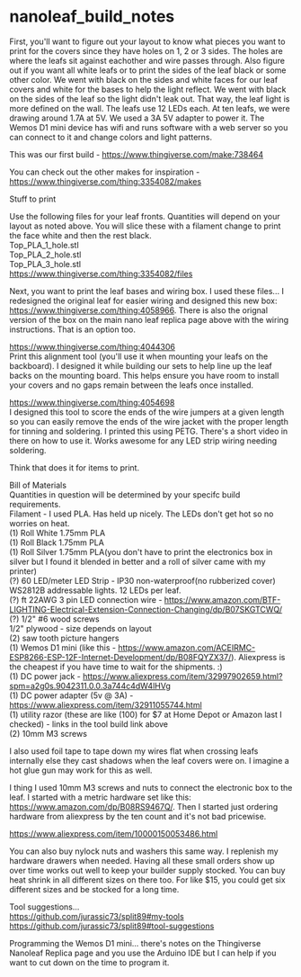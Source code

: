 # nanoleaf_build_notes

First, you'll want to figure out your layout to know what pieces you want to print for the covers since they have holes on 1, 2 or 3 sides.  The holes are where the leafs sit against eachother and wire passes through.  Also figure out if you want all white leafs or to print the sides of the leaf black or some other color.  We went with black on the sides and white faces for our leaf covers and white for the bases to help the light reflect.  We went with black on the sides of the leaf so the light didn't leak out.  That way, the leaf light is more defined on the wall. The leafs use 12 LEDs each.  At ten leafs, we were drawing around 1.7A at 5V.  We used a 3A 5V adapter to power it.  The Wemos D1 mini device has wifi and runs software with a web server so you can connect to it and change colors and light patterns.

This was our first build - https://www.thingiverse.com/make:738464

You can check out the other makes for inspiration - https://www.thingiverse.com/thing:3354082/makes

Stuff to print

Use the following files for your leaf fronts.  Quantities will depend on your layout as noted above.  You will slice these with a filament change to print the face white and then the rest black.<br>
Top_PLA_1_hole.stl<br>
Top_PLA_2_hole.stl<br>
Top_PLA_3_hole.stl<br>
https://www.thingiverse.com/thing:3354082/files

Next, you want to print the leaf bases and wiring box.  I used these files... I redesigned the original leaf for easier wiring and designed this new box:
https://www.thingiverse.com/thing:4058966. There is also the orignal version of the box on the main nano leaf replica page above with the wiring instructions.  That is an option too.

https://www.thingiverse.com/thing:4044306<br>
Print this alignment tool (you'll use it when mounting your leafs on the backboard).  I designed it while building our sets to help line up the leaf backs on the mounting board.  This helps ensure you have room to install your covers and no gaps remain between the leafs once installed.<br>

https://www.thingiverse.com/thing:4054698<br>
I designed this tool to score the ends of the wire jumpers at a given length so you can easily remove the ends of the wire jacket with the proper length for tinning and soldering.  I printed this using PETG.  There's a short video in there on how to use it.  Works awesome for any LED strip wiring needing soldering.<br>

Think that does it for items to print.

Bill of Materials<br>
Quantities in question will be determined by your specifc build requirements.<br>
Filament - I used PLA.  Has held up nicely.  The LEDs don't get hot so no worries on heat.<br>
(1) Roll White 1.75mm PLA<br>
(1) Roll Black 1.75mm PLA<br>
(1) Roll Silver 1.75mm PLA(you don't have to print the electronics box in silver but I found it blended in better and a roll of silver came with my printer)<br>
(?) 60 LED/meter LED Strip - IP30 non-waterproof(no rubberized cover) WS2812B addressable lights.  12 LEDs per leaf.<br>
(?) ft 22AWG 3 pin LED connection wire - https://www.amazon.com/BTF-LIGHTING-Electrical-Extension-Connection-Changing/dp/B07SKGTCWQ/<br>(?) 1/2" #6 wood screws<br>
1/2" plywood - size depends on layout<br>
(2) saw tooth picture hangers<br>
(1) Wemos D1 mini (like this - https://www.amazon.com/ACEIRMC-ESP8266-ESP-12F-Internet-Development/dp/B08FQYZX37/). Aliexpress is the cheapest if you have time to wait for the shipments. :)<br>
(1) DC power jack - https://www.aliexpress.com/item/32997902659.html?spm=a2g0s.9042311.0.0.3a744c4dW4lHVg<br>
(1) DC power adapter (5v @ 3A) - https://www.aliexpress.com/item/32911055744.html<br>
(1) utility razor (these are like (100) for $7 at Home Depot or Amazon last I checked) - links in the tool build link above<br>
(2) 10mm M3 screws<br>

I also used foil tape to tape down my wires flat when crossing leafs internally else they cast shadows when the leaf covers were on.  I imagine a hot glue gun may work for this as well.

I thing I used 10mm M3 screws and nuts to connect the electronic box to the leaf.  I started with a metric hardware set like this: <br>https://www.amazon.com/dp/B08RS9467Q/. Then I started just ordering hardware from aliexpress by the ten count and it's not bad pricewise.

https://www.aliexpress.com/item/10000150053486.html

You can also buy nylock nuts and washers this same way.  I replenish my hardware drawers when needed.  Having all these small orders show up over time works out well to keep your builder supply stocked.  You can buy heat shrink in all different sizes on there too.  For like $15, you could get six different sizes and be stocked for a long time.

Tool suggestions...<br>
https://github.com/jurassic73/split89#my-tools<br>
https://github.com/jurassic73/split89#tool-suggestions

Programming the Wemos D1 mini... there's notes on the Thingiverse Nanoleaf Replica page and you use the Arduino IDE but I can help if you want to cut down on the time to program it.
